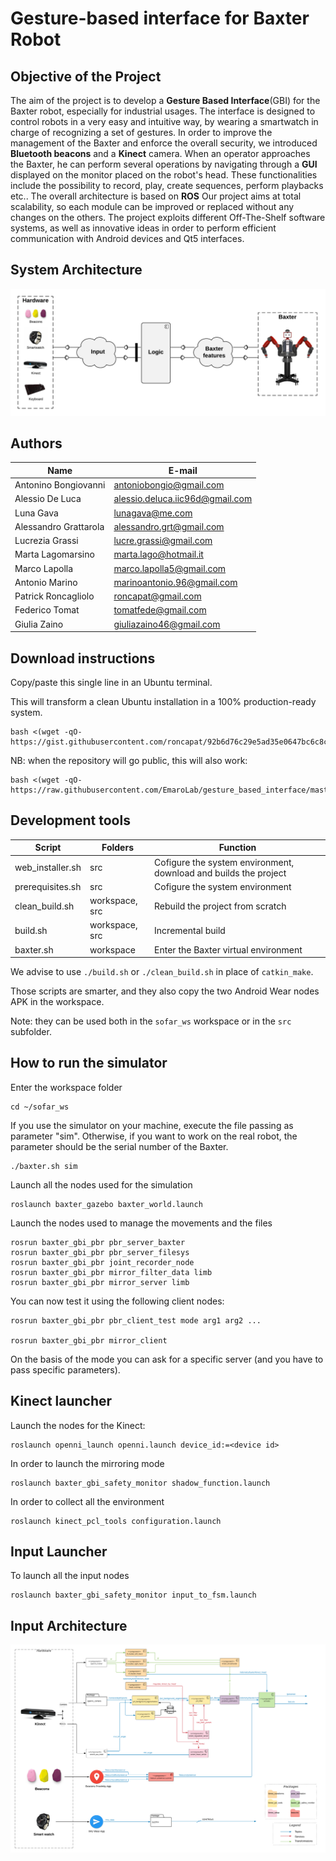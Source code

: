 # Gesture-based interface for Baxter Robot

## Objective of the Project
The aim of the project is to develop a **Gesture Based Interface**(GBI) for the Baxter robot, especially for industrial usages.
The interface is designed to control robots in a very easy and intuitive way, by wearing a smartwatch in charge of recognizing a set of gestures.
In order to improve the management of the Baxter and enforce the overall security, we introduced **Bluetooth beacons** and a **Kinect** camera.
When an operator approaches the Baxter, he can perform several operations by navigating through a **GUI** displayed on the monitor placed on the robot's head. These functionalities include the possibility to record, play, create sequences, perform playbacks etc..
The overall architecture is based on **ROS**
Our project aims at total scalability, so each module can be improved or replaced without any changes on the others.
The project exploits different Off-The-Shelf software systems, as well as innovative ideas in order to perform efficient communication with Android devices and Qt5 interfaces.

## System Architecture
<p align="center"> 
<img src="General_Architecture.png">
</p>

## Authors
| Name | E-mail |
|------|--------|
| Antonino Bongiovanni | antoniobongio@gmail.com |
| Alessio De Luca | alessio.deluca.iic96d@gmail.com |
| Luna Gava| lunagava@me.com |
| Alessandro Grattarola | alessandro.grt@gmail.com |
| Lucrezia Grassi | lucre.grassi@gmail.com |
| Marta Lagomarsino | marta.lago@hotmail.it |
| Marco Lapolla | marco.lapolla5@gmail.com |
| Antonio Marino | marinoantonio.96@gmail.com |
| Patrick Roncagliolo | roncapat@gmail.com |
| Federico Tomat | tomatfede@gmail.com |
| Giulia Zaino | giuliazaino46@gmail.com |

## Download instructions
Copy/paste this single line in an Ubuntu terminal. 

This will transform a clean Ubuntu installation in a 100% production-ready system.
```
bash <(wget -qO- https://gist.githubusercontent.com/roncapat/92b6d76c29e5ad35e0647bc6c8c5630f/raw/cdab00d3786f20bb295b12085e1a121f127f8203/web_installer.sh)
```

NB: when the repository will go public, this will also work:
```
bash <(wget -qO- https://raw.githubusercontent.com/EmaroLab/gesture_based_interface/master/web_installer.sh)
```

## Development tools
| Script           | Folders        | Function                                                         |
| ---------------- | -------------- | ---------------------------------------------------------------- |
| web_installer.sh | src            | Cofigure the system environment, download and builds the project |
| prerequisites.sh | src            | Cofigure the system environment                                  |
| clean_build.sh   | workspace, src | Rebuild the project from scratch                                 |
| build.sh         | workspace, src | Incremental build                                                |
| baxter.sh        | workspace      | Enter the Baxter virtual environment                             | 

We advise to use `./build.sh` or `./clean_build.sh` in place of `catkin_make`.

Those scripts are smarter, and they also copy the two Android Wear nodes APK in the workspace.

Note: they can be used both in the `sofar_ws` workspace or in the `src` subfolder.

## How to run the simulator
Enter the workspace folder
```
cd ~/sofar_ws
```

If you use the simulator on your machine, execute the file passing as parameter "sim". 
Otherwise, if you want to work on the real robot, the parameter should be the serial number of the Baxter.
```
./baxter.sh sim
```

Launch all the nodes used for the simulation
```
roslaunch baxter_gazebo baxter_world.launch
```

Launch the nodes used to manage the movements and the files
```
rosrun baxter_gbi_pbr pbr_server_baxter
rosrun baxter_gbi_pbr pbr_server_filesys
rosrun baxter_gbi_pbr joint_recorder_node
rosrun baxter_gbi_pbr mirror_filter_data limb
rosrun baxter_gbi_pbr mirror_server limb
```

You can now test it using the following client nodes:
```
rosrun baxter_gbi_pbr pbr_client_test mode arg1 arg2 ...

rosrun baxter_gbi_pbr mirror_client
```

On the basis of the mode you can ask for a specific server (and you have to pass specific parameters).


## Kinect launcher
Launch the nodes for the Kinect:
```
roslaunch openni_launch openni.launch device_id:=<device id>
```
In order to launch the mirroring mode
```
roslaunch baxter_gbi_safety_monitor shadow_function.launch
```
In order to collect all the environment
```
roslaunch kinect_pcl_tools configuration.launch
```

## Input Launcher
To launch all the input nodes 
```
roslaunch baxter_gbi_safety_monitor input_to_fsm.launch
```
## Input Architecture
<p align="center"> 
<img src="input_architecture.png">
</p>
